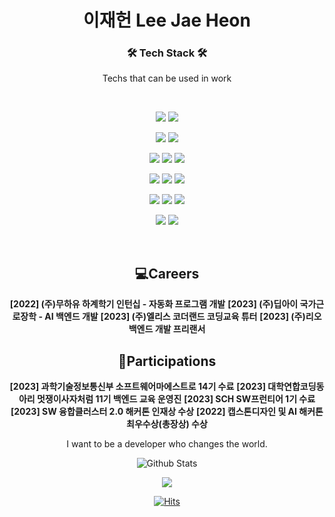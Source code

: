<div align=center>   
 
# 이재헌 Lee Jae Heon

<div align=cneter>
<h3>🛠 Tech Stack 🛠</h3>
<p> Techs that can be used in work </p>
<br>

<img src="https://img.shields.io/badge/Python-3766AB?style=flat-square&logo=Python&logoColor=white"/></a>
<img src="https://img.shields.io/badge/Java-007396?style=flat-square&logo=Java&logoColor=white"/></a>
<br>

<img src="https://img.shields.io/badge/spring-6DB33F?style=for-the-badge&logo=spring&logoColor=white">
<img src="https://img.shields.io/badge/springboot-6DB33F?style=for-the-badge&logo=springboot&logoColor=white">
<br>

<img src="https://img.shields.io/badge/Django-092E20?style=flat-square&logo=Django&logoColor=white"/></a>
<img src="https://img.shields.io/badge/FastAPI-005571?style=for-the-badge&logo=fastapi"/></a>
<img src="https://img.shields.io/badge/flask-%23000.svg?style=for-the-badge&logo=flask&logoColor=white"/></a>
<br>


<img src="https://img.shields.io/badge/Mysql-E6B91E?style=flat-square&logo=MySql&logoColor=white"/></a>
<img src="https://img.shields.io/badge/mariaDB-003545?style=for-the-badge&logo=mariaDB&logoColor=white">
<img src="https://img.shields.io/badge/mongoDB-47A248?style=for-the-badge&logo=MongoDB&logoColor=white">
<br>

<img src="https://img.shields.io/badge/amazonaws-232F3E?style=for-the-badge&logo=amazonaws&logoColor=white">
<img src="https://img.shields.io/badge/teamcity-000000.svg?style=for-the-badge&logo=teamcity&logoColor=white"/></a>
<img src="https://img.shields.io/badge/gitlab%20ci-%23181717.svg?style=for-the-badge&logo=gitlab&logoColor=white"/></a>
<br>

<img src="https://img.shields.io/badge/opencv-%23white.svg?style=for-the-badge&logo=opencv&logoColor=white"/></a>
<img src="https://img.shields.io/badge/socket.io-010101?style=for-the-badge&logo=socket.io&logoColor=white">
<br>
</div>
<br>

## 💻Careers
**[2022] (주)무하유 하계학기 인턴십 - 자동화 프로그램 개발**
**[2023] (주)딥아이 국가근로장학 - AI 백엔드 개발**
**[2023] (주)엘리스 코더랜드 코딩교육 튜터**
**[2023] (주)리오 백엔드 개발 프리랜서**

## 📃Participations
**[2023] 과학기술정보통신부 소프트웨어마에스트로 14기 수료**
**[2023] 대학연합코딩동아리 멋쟁이사자처럼 11기 백엔드 교육 운영진**
**[2023] SCH SW프런티어 1기 수료**
**[2023] SW 융합클러스터 2.0 해커톤 인재상 수상**
**[2022] 캡스톤디자인 및 AI 해커톤 최우수상(총장상) 수상**


<p align="center"> I want to be a developer who changes the world. </p>

![Github Stats](https://github-readme-stats.vercel.app/api?username=Damnun&show_icons=true&theme=nord)   

[![](http://mazassumnida.wtf/api/v2/generate_badge?boj=universe_lee)](https://www.acmicpc.net/user/universe_lee)   

[![Hits](https://hits.seeyoufarm.com/api/count/incr/badge.svg?url=https%3A%2F%2Fgithub.com%2FDamnun&count_bg=%2379C83D&title_bg=%23555555&icon=&icon_color=%23E7E7E7&title=hits&edge_flat=false)](https://hits.seeyoufarm.com)
  
</div>

